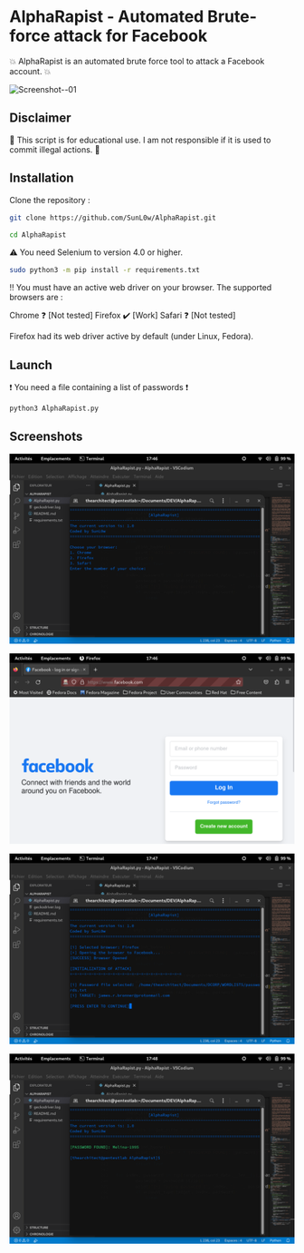 # AlphaRapist - Automated Brute-force attack for Facebook

:boom: AlphaRapist is an automated brute force tool to attack a Facebook account. :boom:

![Screenshot--01](https://github.com/SunL0w/AlphaRapist/blob/main/Screenshot/Screenshot--01.png)

## Disclaimer

:loudspeaker: This script is for educational use. I am not responsible if it is used to commit illegal actions. :underage:

## Installation

Clone the repository :

```bash
git clone https://github.com/SunL0w/AlphaRapist.git
```

```bash
cd AlphaRapist
```
:warning: You need Selenium to version 4.0 or higher.
```bash
sudo python3 -m pip install -r requirements.txt
```

:bangbang: You must have an active web driver on your browser. The supported browsers are :

Chrome      :question: [Not tested]
Firefox     :heavy_check_mark: [Work]
Safari      :question: [Not tested]

Firefox had its web driver active by default (under Linux, Fedora).

## Launch

:exclamation: You need a file containing a list of passwords :exclamation:

```bash
python3 AlphaRapist.py
```

## Screenshots

![Screenshot--01](https://github.com/SunL0w/AlphaRapist/blob/main/Screenshot/Screenshot--02.png)

![Screenshot--01](https://github.com/SunL0w/AlphaRapist/blob/main/Screenshot/Screenshot--03.png)

![Screenshot--01](https://github.com/SunL0w/AlphaRapist/blob/main/Screenshot/Screenshot--04.png)

![Screenshot--01](https://github.com/SunL0w/AlphaRapist/blob/main/Screenshot/Screenshot--05.png)




